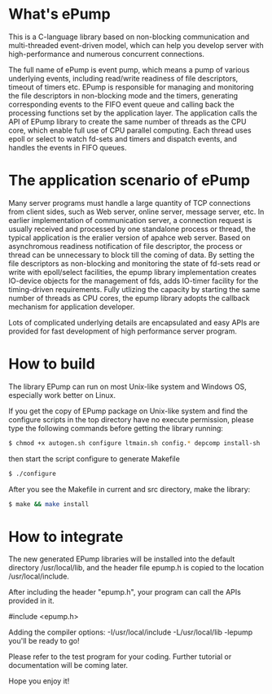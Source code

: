 # What's ePump
This is a C-language library based on non-blocking communication and multi-threaded event-driven model, which can help you develop server with high-performance and numerous concurrent connections.

The full name of ePump is event pump, which means a pump of various underlying events, including read/write readiness of file descriptors, timeout of timers etc. EPump is responsible for managing and monitoring the file descriptors in non-blocking mode and the timers, generating corresponding events to the FIFO event queue and calling back the processing functions set by the application layer. The application calls the API of EPump library to create the same number of threads as the CPU core, which enable full use of CPU parallel computing​. Each thread uses epoll or select to watch fd-sets and timers and dispatch events, and handles the events in FIFO queues.​

# The application scenario of ePump
Many server programs must handle a large quantity of TCP connections from client sides, such as Web server, online server, message server, etc. In earlier implementation of communication server, a connection request is usually received and processed by one standalone process or thread, the typical application is the eralier version of apahce web server. Based on asynchromous readiness notification of file descriptor, the process or thread can be unnecessary to block till the coming of data. By setting the file descriptors as non-blocking and monitoring the state of fd-sets read or write with epoll/select facilities, the epump library implementation creates IO-device objects for the management of fds, adds IO-timer facility for the timing-driven requirements. Fully utlizing the capacity by starting the same number of threads as CPU cores, the epump library adopts the callback mechanism for application developer.

Lots of complicated underlying details are encapsulated and easy APIs are provided for fast development of high performance server program.

# How to build
The library EPump can run on most Unix-like system and Windows OS, especially work
better on Linux.

If you get the copy of EPump package on Unix-like system and find the configure
scripts in the top directory have no execute permission, please type the following
commands before getting the library running:

```bash
$ chmod +x autogen.sh configure ltmain.sh config.* depcomp install-sh
```

then start the script configure to generate Makefile

```bash
$ ./configure
```

After you see the Makefile in current and src directory, make the library:

```bash
$ make && make install
```

# How to integrate
The new generated EPump libraries will be installed into the default directory /usr/local/lib,
and the header file epump.h is copied to the location /usr/local/include.

After including the header "epump.h", your program can call the APIs provided in it.

  #include <epump.h>
  
Adding the compiler options: -I/usr/local/include -L/usr/local/lib -lepump
you'll be ready to go!

Please refer to the test program for your coding. Further tutorial or documentation
will be coming later. 

Hope you enjoy it!
